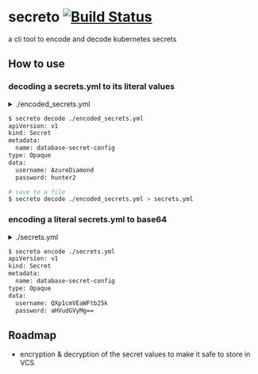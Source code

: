 # secreto [![Build Status](https://travis-ci.org/logitick/secreto.svg?branch=master)](https://travis-ci.org/logitick/secreto)
a cli tool to encode and decode kubernetes secrets


## How to use

### decoding a secrets.yml to its literal values
<details>
  <summary>./encoded_secrets.yml</summary>

```yml
apiVersion: v1
kind: Secret
metadata:
  name: database-secret-config
type: Opaque
data:
  username: QXp1cmVEaWFtb25k
  password: aHVudGVyMg==
```  
</details>

```bash
$ secreto decode ./encoded_secrets.yml 
apiVersion: v1
kind: Secret
metadata:
  name: database-secret-config
type: Opaque
data:
  username: AzureDiamond
  password: hunter2

# save to a file
$ secreto decode ./encoded_secrets.yml > secrets.yml
```

### encoding a literal secrets.yml to base64
<details>
  <summary>./secrets.yml</summary>

```yml
apiVersion: v1
kind: Secret
metadata:
  name: database-secret-config
type: Opaque
data:
  username: AzureDiamond
  password: hunter2
```  
</details>

```bash
$ secreto encode ./secrets.yml
apiVersion: v1
kind: Secret
metadata:
  name: database-secret-config
type: Opaque
data:
  username: QXp1cmVEaWFtb25k
  password: aHVudGVyMg==
```

## Roadmap
- encryption & decryption of the secret values to make it safe to store in VCS